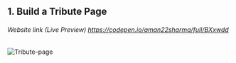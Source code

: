 ## 1. Build a Tribute Page
###### Website link (Live Preview) https://codepen.io/aman22sharma/full/BXxwdd

![Tribute-page](https://codepen.io/ayush_saini/full/jOmmZqq)
